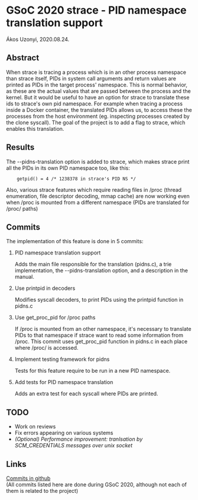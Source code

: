 # GSoC 2020 strace - PID namespace translation support
Ákos Uzonyi, 2020.08.24.

## Abstract
When strace is tracing a process which is in an other process namespace than strace itself, PIDs in system call arguments and return values are printed as PIDs in the target process' namespace. This is normal behavior, as these are the actual values that are passed between the process and the kernel. But it would be useful to have an option for strace to translate these ids to strace's own pid namespace. For example when tracing a process inside a Docker container, the translated PIDs allows us, to access these the processes from the host environment (eg. inspecting processes created by the clone syscall). The goal of the project is to add a flag to strace, which enables this translation.

## Results
The --pidns-translation option is added to strace, which makes strace print all the PIDs in its own PID namespace too, like this:

        getpid() = 4 /* 1238378 in strace's PID NS */

Also, various strace features which require reading files in /proc (thread enumeration, file descriptor decoding, mmap cache) are now working even when /proc is mounted from a different namespace (PIDs are translated for /proc/<pid> paths)

## Commits
The implementation of this feature is done in 5 commits:

1. PID namespace translation support

   Adds the main file responsible for the translation (pidns.c), a trie implementation, the --pidns-translation option, and a description in the manual.

1. Use printpid in decoders

   Modifies syscall decoders, to print PIDs using the printpid function in pidns.c

1. Use get_proc_pid for /proc paths

   If /proc is mounted from an other namespace, it's necessary to translate PIDs to that namespace if strace want to read some information from /proc. This commit uses get_proc_pid function in pidns.c in each place where /proc/<pid> is accessed.

1. Implement testing framework for pidns

   Tests for this feature require to be run in a new PID namespace.

1. Add tests for PID namespace translation

   Adds an extra test for each syscall where PIDs are printed.

## TODO

* Work on reviews
* Fix errors appearing on various systems
* *(Optional) Performance improvement: tranlsation by SCM_CREDENTIALS messages over unix socket*

## Links

[Commits in github](https://github.com/AkosUzonyi/strace/commits/pidns?author=AkosUzonyi&until=2020-10-31)\
(All commits listed here are done during GSoC 2020, although not each of them is related to the project)
